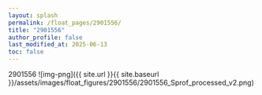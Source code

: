 ```yaml
---
layout: splash
permalink: /float_pages/2901556/
title: "2901556"
author_profile: false
last_modified_at: 2025-06-13
toc: false
---
```

 
2901556
![img-png]({{ site.url }}{{ site.baseurl }}/assets/images/float_figures/2901556/2901556_Sprof_processed_v2.png)